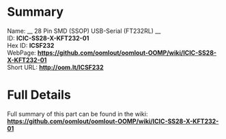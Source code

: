
Summary
=================
  
Name: __ 28 Pin SMD (SSOP) USB-Serial (FT232RL) __    
ID: __ICIC-SS28-X-KFT232-01__   
Hex ID: __ICSF232__   
WebPage: __https://github.com/oomlout/oomlout-OOMP/wiki/ICIC-SS28-X-KFT232-01__   
Short URL: __http://oom.lt/ICSF232__   

Full Details
==========================
Full summary of this part can be found in the wiki:   
__https://github.com/oomlout/oomlout-OOMP/wiki/ICIC-SS28-X-KFT232-01__    

